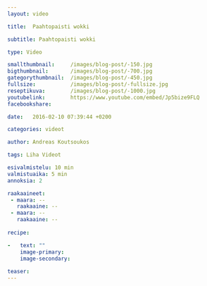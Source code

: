 ```yaml
---
layout: video

title:	Paahtopaisti wokki

subtitle: Paahtopaisti wokki

type: Video

smallthumbnail: 	/images/blog-post/-150.jpg
bigthumbnail:		/images/blog-post/-700.jpg
gategorythumbnail: 	/images/blog-post/-450.jpg
fullsize: 			/images/blog-post/-fullsize.jpg
reseptikuva:		/images/blog-post/-1000.jpg
youtubelink: 		https://www.youtube.com/embed/Jp5bize9FLQ
facebookshare:

date:	2016-02-10 07:39:44 +0200

categories: videot

author: Andreas Koutsoukos

tags: Liha Videot

esivalmistelu: 10 min
valmistuaika: 5 min
annoksia: 2

raakaaineet:
 - maara: --
   raakaaine: --
 - maara: --
   raakaaine: --  
   
recipe:

-   text: ""
    image-primary: 
    image-secondary: 
    
teaser:   
---
```

